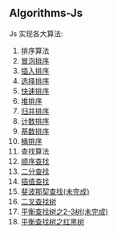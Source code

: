 ## Algorithms-Js

Js 实现各大算法:

1. 排序算法
 1. [冒泡排序](./sort/BubbleSort.js)
 2. [插入排序](./sort/InsertSort.js)
 3. [选择排序](./sort/SelectionSort.js)
 4. [快速排序](./sort/QuickSort.js)
 5. [堆排序](./sort/HeapSort.js)
 6. [归并排序](./sort/MergeSort.js)
 7. [计数排序](./sort/CountingSort.js)
 8. [基数排序](./sort/RadixSort.js)
 9. [桶排序](./sort/BucketSort.js)
2. 查找算法
 1. [顺序查找](./search/SequenceSearch.js)
 2. [二分查找](./search/BinarySearch.js)
 3. [插值查找](./search/InsertionSearch.js)
 4. [斐波那契查找(未完成)](./search/FibonacciSearch.js)
 5. [二叉查找树](./search/BinarySearchTree.js)
 6. [平衡查找树之2-3树(未完成)](./search/TwoThreeTree.js)
 7. [平衡查找树之红黑树](./serach/RedBlackTree.js)
